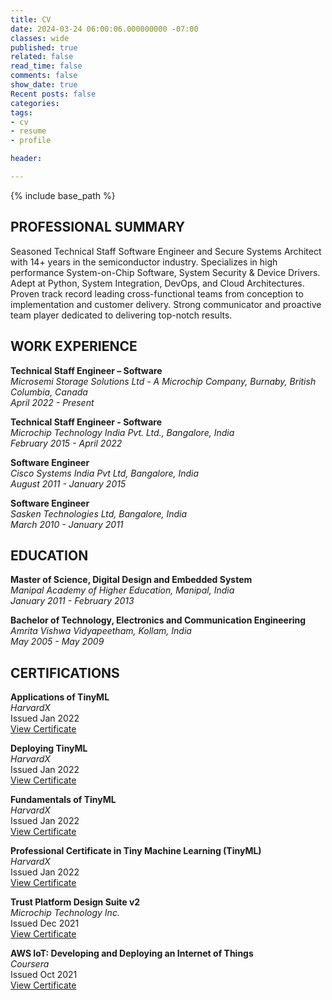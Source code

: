 ```yaml
---
title: CV
date: 2024-03-24 06:00:06.000000000 -07:00
classes: wide
published: true
related: false
read_time: false
comments: false
show_date: true
Recent posts: false
categories:
tags:
- cv
- resume
- profile

header:

---
```


<style>
div {
  text-align: justify;
  text-justify: inter-word;
}
</style>

{% include base_path %}

## PROFESSIONAL SUMMARY

Seasoned Technical Staff Software Engineer and Secure Systems Architect with 14+ years in the semiconductor industry. Specializes in high performance System-on-Chip Software, System Security & Device Drivers. Adept at Python, System Integration, DevOps, and Cloud Architectures. Proven track record leading cross-functional teams from conception to implementation and customer delivery. Strong communicator and proactive team player dedicated to delivering top-notch results.

## WORK EXPERIENCE

**Technical Staff Engineer – Software**  
*Microsemi Storage Solutions Ltd - A Microchip Company, Burnaby, British Columbia, Canada*  
*April 2022 - Present*

**Technical Staff Engineer - Software**  
*Microchip Technology India Pvt. Ltd., Bangalore, India*  
*February 2015 - April 2022*

**Software Engineer**  
*Cisco Systems India Pvt Ltd, Bangalore, India*  
*August 2011 - January 2015*

**Software Engineer**  
*Sasken Technologies Ltd, Bangalore, India*  
*March 2010 - January 2011*

## EDUCATION

**Master of Science, Digital Design and Embedded System**  
*Manipal Academy of Higher Education, Manipal, India*  
*January 2011 - February 2013*

**Bachelor of Technology, Electronics and Communication Engineering**  
*Amrita Vishwa Vidyapeetham, Kollam, India*  
*May 2005 - May 2009*

## CERTIFICATIONS

**Applications of TinyML**  
*HarvardX*  
Issued Jan 2022  
[View Certificate](https://courses.edx.org/certificates/9c1798c7c8224e438ba758240e679e52)

**Deploying TinyML**  
*HarvardX*  
Issued Jan 2022  
[View Certificate](https://courses.edx.org/certificates/36983a3194464a10896a5d4b626b0fd1)

**Fundamentals of TinyML**  
*HarvardX*  
Issued Jan 2022  
[View Certificate](https://courses.edx.org/certificates/4678189a89aa4a36a2cd4076be20fcd9)

**Professional Certificate in Tiny Machine Learning (TinyML)**  
*HarvardX*  
Issued Jan 2022  
[View Certificate](https://credentials.edx.org/credentials/720c5858d05242f481be79616537ae03/)

**Trust Platform Design Suite v2**  
*Microchip Technology Inc.*  
Issued Dec 2021  
[View Certificate](https://verify.skilljar.com/c/naaocueohzwe)  

**AWS IoT: Developing and Deploying an Internet of Things**  
*Coursera*  
Issued Oct 2021  
[View Certificate](https://www.coursera.org/account/accomplishments/certificate/TW3GK7LLCR8S)  

